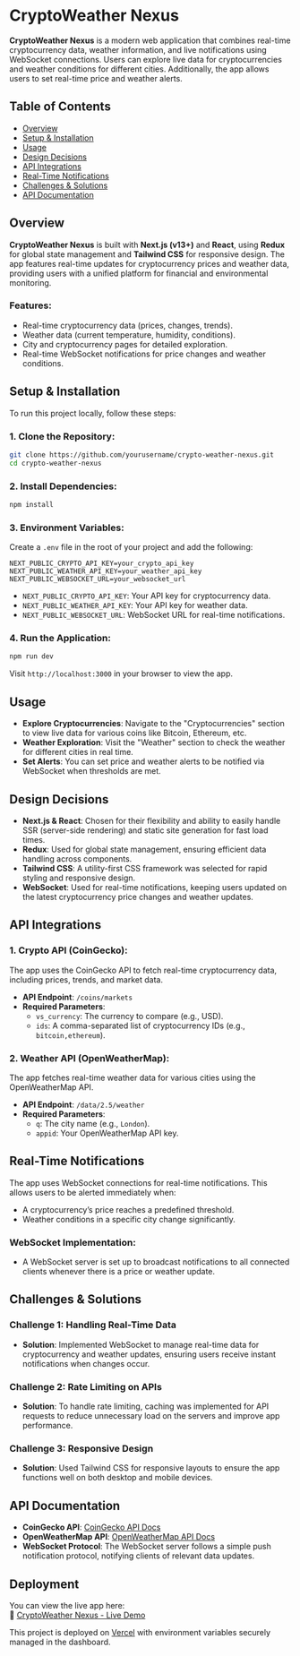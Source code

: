 # CryptoWeather Nexus

**CryptoWeather Nexus** is a modern web application that combines real-time cryptocurrency data, weather information, and live notifications using WebSocket connections. Users can explore live data for cryptocurrencies and weather conditions for different cities. Additionally, the app allows users to set real-time price and weather alerts.

## Table of Contents
- [Overview](#overview)
- [Setup & Installation](#setup--installation)
- [Usage](#usage)
- [Design Decisions](#design-decisions)
- [API Integrations](#api-integrations)
- [Real-Time Notifications](#real-time-notifications)
- [Challenges & Solutions](#challenges--solutions)
- [API Documentation](#api-documentation)
  

## Overview
**CryptoWeather Nexus** is built with **Next.js (v13+)** and **React**, using **Redux** for global state management and **Tailwind CSS** for responsive design. The app features real-time updates for cryptocurrency prices and weather data, providing users with a unified platform for financial and environmental monitoring.

### Features:
- Real-time cryptocurrency data (prices, changes, trends).
- Weather data (current temperature, humidity, conditions).
- City and cryptocurrency pages for detailed exploration.
- Real-time WebSocket notifications for price changes and weather conditions.

## Setup & Installation

To run this project locally, follow these steps:

### 1. Clone the Repository:
```bash
git clone https://github.com/yourusername/crypto-weather-nexus.git
cd crypto-weather-nexus
```

### 2. Install Dependencies:
```bash
npm install
```

### 3. Environment Variables:
Create a `.env` file in the root of your project and add the following:

```
NEXT_PUBLIC_CRYPTO_API_KEY=your_crypto_api_key
NEXT_PUBLIC_WEATHER_API_KEY=your_weather_api_key
NEXT_PUBLIC_WEBSOCKET_URL=your_websocket_url
```

- `NEXT_PUBLIC_CRYPTO_API_KEY`: Your API key for cryptocurrency data.
- `NEXT_PUBLIC_WEATHER_API_KEY`: Your API key for weather data.
- `NEXT_PUBLIC_WEBSOCKET_URL`: WebSocket URL for real-time notifications.

### 4. Run the Application:
```bash
npm run dev
```

Visit `http://localhost:3000` in your browser to view the app.

## Usage

- **Explore Cryptocurrencies**: Navigate to the "Cryptocurrencies" section to view live data for various coins like Bitcoin, Ethereum, etc.
- **Weather Exploration**: Visit the "Weather" section to check the weather for different cities in real time.
- **Set Alerts**: You can set price and weather alerts to be notified via WebSocket when thresholds are met.

## Design Decisions

- **Next.js & React**: Chosen for their flexibility and ability to easily handle SSR (server-side rendering) and static site generation for fast load times.
- **Redux**: Used for global state management, ensuring efficient data handling across components.
- **Tailwind CSS**: A utility-first CSS framework was selected for rapid styling and responsive design.
- **WebSocket**: Used for real-time notifications, keeping users updated on the latest cryptocurrency price changes and weather updates.

## API Integrations

### 1. **Crypto API (CoinGecko)**:
The app uses the CoinGecko API to fetch real-time cryptocurrency data, including prices, trends, and market data.

- **API Endpoint**: `/coins/markets`
- **Required Parameters**: 
    - `vs_currency`: The currency to compare (e.g., USD).
    - `ids`: A comma-separated list of cryptocurrency IDs (e.g., `bitcoin,ethereum`).

### 2. **Weather API (OpenWeatherMap)**:
The app fetches real-time weather data for various cities using the OpenWeatherMap API.

- **API Endpoint**: `/data/2.5/weather`
- **Required Parameters**: 
    - `q`: The city name (e.g., `London`).
    - `appid`: Your OpenWeatherMap API key.

## Real-Time Notifications

The app uses WebSocket connections for real-time notifications. This allows users to be alerted immediately when:
- A cryptocurrency’s price reaches a predefined threshold.
- Weather conditions in a specific city change significantly.

### WebSocket Implementation:
- A WebSocket server is set up to broadcast notifications to all connected clients whenever there is a price or weather update.

## Challenges & Solutions

### Challenge 1: **Handling Real-Time Data**
- **Solution**: Implemented WebSocket to manage real-time data for cryptocurrency and weather updates, ensuring users receive instant notifications when changes occur.

### Challenge 2: **Rate Limiting on APIs**
- **Solution**: To handle rate limiting, caching was implemented for API requests to reduce unnecessary load on the servers and improve app performance.

### Challenge 3: **Responsive Design**
- **Solution**: Used Tailwind CSS for responsive layouts to ensure the app functions well on both desktop and mobile devices.

## API Documentation

- **CoinGecko API**: [CoinGecko API Docs](https://www.coingecko.com/en/api)
- **OpenWeatherMap API**: [OpenWeatherMap API Docs](https://openweathermap.org/api)
- **WebSocket Protocol**: The WebSocket server follows a simple push notification protocol, notifying clients of relevant data updates.

## Deployment

You can view the live app here:  
🔗 [CryptoWeather Nexus - Live Demo]([https://your-deployed-app.vercel.app])

This project is deployed on [Vercel](https://vercel.com/) with environment variables securely managed in the dashboard.



